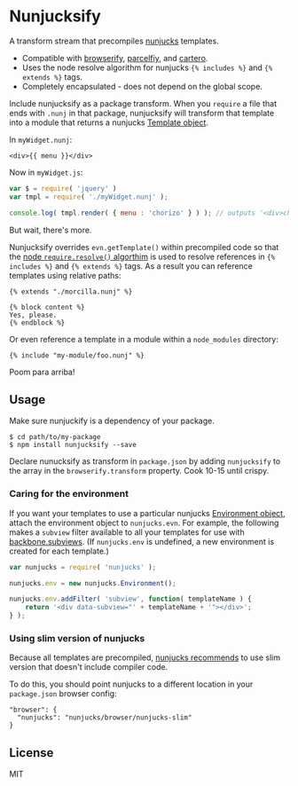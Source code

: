 # Nunjucksify

A transform stream that precompiles [nunjucks](http://jlongster.github.io/nunjucks/) templates.

* Compatible with [browserify](http://jlongster.github.io/nunjucks/api.html#template), [parcelfiy](https://github.com/rotundasoftware/parcelify), and [cartero](https://github.com/rotundasoftware/cartero).
* Uses the node resolve algorithm for nunjucks `{% includes %}` and `{% extends %}` tags.
* Completely encapsulated - does not depend on the global scope.

Include nunjucksify as a package transform. When you `require` a file that ends with `.nunj` in that package, nunjucksify will transform that template into a module that returns a nunjucks [Template object](http://jlongster.github.io/nunjucks/api.html#template).

In `myWidget.nunj`:

```jinja
<div>{{ menu }}</div>
```

Now in `myWidget.js`:

```javascript
var $ = require( 'jquery' )
var tmpl = require( './myWidget.nunj' );

console.log( tmpl.render( { menu : 'chorizo' } ) ); // outputs '<div>chorizo</div>'
```

But wait, there's more.

Nunjucksify overrides `evn.getTemplate()` within precompiled code so that the [node `require.resolve()` algorthim](http://nodejs.org/docs/v0.4.8/api/all.html#all_Together...) is used to resolve references in  `{% includes %}` and `{% extends %}` tags. As a result you can reference templates using relative paths:

```jinja
{% extends "./morcilla.nunj" %}

{% block content %}
Yes, please.
{% endblock %}
```

Or even reference a template in a module within a `node_modules` directory:

```jinja
{% include "my-module/foo.nunj" %}
```

Poom para arriba!

## Usage

Make sure nunjuckify is a dependency of your package.

```
$ cd path/to/my-package
$ npm install nunjucksify --save
```

Declare nunucksify as transform in `package.json` by adding `nunjucksify` to the array in the `browserify.transform` property. Cook 10-15 until crispy.

### Caring for the environment

If you want your templates to use a particular nunjucks [Environment object](http://jlongster.github.io/nunjucks/api.html#environment), attach the environment object to `nunjucks.evn`. For example, the following makes a `subview` filter available to all your templates for use with [backbone.subviews](https://github.com/rotundasoftware/backbone.subviews#template-helpers). (If `nunjucks.env` is undefined, a new environment is created for each template.)

```javascript
var nunjucks = require( 'nunjucks' );

nunjucks.env = new nunjucks.Environment();

nunjucks.env.addFilter( 'subview', function( templateName ) {
	return '<div data-subview="' + templateName + '"></div>';
} );
```

### Using slim version of nunjucks

Because all templates are precompiled, [nunjucks recommends](http://mozilla.github.io/nunjucks/api.html#recommended-setups)
to use slim version that doesn't include compiler code.

To do this, you should point nunjucks to a different location in your `package.json` browser config:

```
"browser": {
  "nunjucks": "nunjucks/browser/nunjucks-slim"
}
```


## License

MIT
